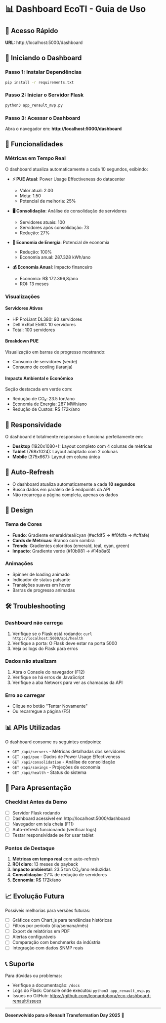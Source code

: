 # 📊 Dashboard EcoTI - Guia de Uso

## 🎯 Acesso Rápido

**URL:** http://localhost:5000/dashboard

## 🚀 Iniciando o Dashboard

### Passo 1: Instalar Dependências
```bash
pip install -r requirements.txt
```

### Passo 2: Iniciar o Servidor Flask
```bash
python3 app_renault_mvp.py
```

### Passo 3: Acessar o Dashboard
Abra o navegador em: **http://localhost:5000/dashboard**

## 📱 Funcionalidades

### Métricas em Tempo Real
O dashboard atualiza automaticamente a cada 10 segundos, exibindo:

- **⚡ PUE Atual**: Power Usage Effectiveness do datacenter
  - Valor atual: 2.00
  - Meta: 1.50
  - Potencial de melhoria: 25%

- **🖥️ Consolidação**: Análise de consolidação de servidores
  - Servidores atuais: 100
  - Servidores após consolidação: 73
  - Redução: 27%

- **🔋 Economia de Energia**: Potencial de economia
  - Redução: 100%
  - Economia anual: 287.328 kWh/ano

- **💰 Economia Anual**: Impacto financeiro
  - Economia: R$ 172.396,8/ano
  - ROI: 13 meses

### Visualizações

#### Servidores Ativos
- HP ProLiant DL380: 90 servidores
- Dell VxRail E560: 10 servidores
- Total: 100 servidores

#### Breakdown PUE
Visualização em barras de progresso mostrando:
- Consumo de servidores (verde)
- Consumo de cooling (laranja)

#### Impacto Ambiental e Econômico
Seção destacada em verde com:
- Redução de CO₂: 23.5 ton/ano
- Economia de Energia: 287 MWh/ano
- Redução de Custos: R$ 172k/ano

## 📲 Responsividade

O dashboard é totalmente responsivo e funciona perfeitamente em:

- **Desktop** (1920x1080+): Layout completo com 4 colunas de métricas
- **Tablet** (768x1024): Layout adaptado com 2 colunas
- **Mobile** (375x667): Layout em coluna única

## 🔄 Auto-Refresh

- O dashboard atualiza automaticamente a cada **10 segundos**
- Busca dados em paralelo de 5 endpoints da API
- Não recarrega a página completa, apenas os dados

## 🎨 Design

### Tema de Cores
- **Fundo**: Gradiente emerald/teal/cyan (#ecfdf5 → #f0fdfa → #cffafe)
- **Cards de Métricas**: Branco com sombra
- **Trends**: Gradientes coloridos (emerald, teal, cyan, green)
- **Impacto**: Gradiente verde (#10b981 → #14b8a6)

### Animações
- Spinner de loading animado
- Indicador de status pulsante
- Transições suaves em hover
- Barras de progresso animadas

## 🛠️ Troubleshooting

### Dashboard não carrega
1. Verifique se o Flask está rodando: `curl http://localhost:5000/api/health`
2. Verifique a porta: O Flask deve estar na porta 5000
3. Veja os logs do Flask para erros

### Dados não atualizam
1. Abra o Console do navegador (F12)
2. Verifique se há erros de JavaScript
3. Verifique a aba Network para ver as chamadas da API

### Erro ao carregar
- Clique no botão "Tentar Novamente"
- Ou recarregue a página (F5)

## 📊 APIs Utilizadas

O dashboard consome os seguintes endpoints:

- `GET /api/servers` - Métricas detalhadas dos servidores
- `GET /api/pue` - Dados de Power Usage Effectiveness
- `GET /api/consolidation` - Análise de consolidação
- `GET /api/savings` - Projeções de economia
- `GET /api/health` - Status do sistema

## 🎯 Para Apresentação

### Checklist Antes da Demo
- [ ] Servidor Flask rodando
- [ ] Dashboard acessível em http://localhost:5000/dashboard
- [ ] Navegador em tela cheia (F11)
- [ ] Auto-refresh funcionando (verificar logs)
- [ ] Testar responsividade se for usar tablet

### Pontos de Destaque
1. **Métricas em tempo real** com auto-refresh
2. **ROI claro**: 13 meses de payback
3. **Impacto ambiental**: 23.5 ton CO₂/ano reduzidas
4. **Consolidação**: 27% de redução de servidores
5. **Economia**: R$ 172k/ano

## 📈 Evolução Futura

Possíveis melhorias para versões futuras:
- [ ] Gráficos com Chart.js para tendências históricas
- [ ] Filtros por período (dia/semana/mês)
- [ ] Export de relatórios em PDF
- [ ] Alertas configuráveis
- [ ] Comparação com benchmarks da indústria
- [ ] Integração com dados SNMP reais

## 📞 Suporte

Para dúvidas ou problemas:
- Verifique a documentação: `/docs`
- Logs do Flask: Console onde executou `python3 app_renault_mvp.py`
- Issues no GitHub: https://github.com/leonardobora/eco-dashboard-renault/issues

---

**Desenvolvido para o Renault Transformation Day 2025** 🌱
